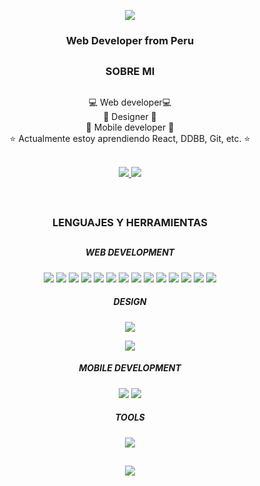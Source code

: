 <p align="center">
  <img src="https://i.imgur.com/AjjWBe2.png">
</p>

<h3 align="center">Web Developer from Peru</h3>

##

<h3 align="center">SOBRE MI</h3>

## 

<div align ="center">
💻 Web developer💻 <br>
🎨 Designer 🎨 <br>
📱 Mobile developer 📱 <br>
⭐ Actualmente estoy aprendiendo React, DDBB, Git, etc. ⭐ <br>
</div>
<br>

<p align="center">
  <a href="mailto:lauraluque1215@hotmail.com" target="blank">
    <img src="https://img.shields.io/badge/Gmail-ef6672?style=for-the-badge&logo=gmail&logoColor=white"/>
  </a>
  <a href="https://www.linkedin.com/in/lauraluquedev/" target="blank">
    <img src="https://img.shields.io/badge/LinkedIn-ef6672?style=for-the-badge&logo=linkedin&logoColor=white"/>
  </a>
</p>
<br>

##

<h3 align="center">LENGUAJES Y HERRAMIENTAS</h3>

##

<p align="center">
  <h5 align="center">WEB DEVELOPMENT</h5>
  <p align="center">
    <img src="https://img.shields.io/badge/firebase-fea612?style=for-the-badge&logo=firebase&logoColor=white" />
    <img src="https://img.shields.io/badge/mysql-4479A1.svg?style=for-the-badge&logo=mysql&logoColor=white" />
    <img src="https://img.shields.io/badge/wordpress-0073aa.svg?style=for-the-badge&logo=wordpress&logoColor=white" />
    <img src="https://img.shields.io/badge/HTML-e14e1d?style=for-the-badge&logo=html5&logoColor=white" />
    <img src="https://img.shields.io/badge/CSS-0277bd?&style=for-the-badge&logo=css3&logoColor=white" />
    <img src="https://img.shields.io/badge/JavaScript-323330?style=for-the-badge&logo=javascript&logoColor=F7DF1E" />
    <img src="https://img.shields.io/badge/TypeScript-007ACC?style=for-the-badge&logo=typescript&logoColor=white" />
    <img src="https://img.shields.io/badge/PHP-777BB4?style=for-the-badge&logo=php&logoColor=white" />
    <img src="https://img.shields.io/badge/React-20232A?style=for-the-badge&logo=react&logoColor=61DAFB" />
    <img src="https://img.shields.io/badge/Bootstrap-7c12f9?style=for-the-badge&logo=bootstrap&logoColor=white" />
    <img src="https://img.shields.io/badge/Python-14354C?style=for-the-badge&logo=python&logoColor=white" />
    <img src="https://img.shields.io/badge/Java-ED8B00?style=for-the-badge&logo=openjdk&logoColor=white" />
    <img src="https://img.shields.io/badge/Kotlin-0095D5?&style=for-the-badge&logo=kotlin&logoColor=white" />
    <img src="https://img.shields.io/badge/Netlify-00C7B7?style=for-the-badge&logo=netlify&logoColor=white" />
  </p>


  <h5 align="center">DESIGN</h5>
  <p align="center">
    <img src="https://img.shields.io/badge/Canva-%2300C4CC.svg?style=for-the-badge&logo=Canva&logoColor=white" />
  </p>

  <p align="center">
    <img src="https://skillicons.dev/icons?i=photoshop,illustrator,figma&theme=dark" />
  </p>

  <h5 align="center">MOBILE DEVELOPMENT</h5>
  <p align="center">
    <img src="https://img.shields.io/badge/Android-3DDC84?style=for-the-badge&logo=android&logoColor=white" />
    <img src="https://img.shields.io/badge/Xamarin-3498DB?style=for-the-badge&logo=xamarin&logoColor=white" />
  </p>

  <h5 align="center">TOOLS</h5>
  <p align="center">
    <img src="https://skillicons.dev/icons?i=notion,git,eclipse,androidstudio,visualstudio,vscode,npm,vite&theme=dark" />
  </p>
</p>

##

<div align="center">
<a  href="https://visitcount.itsvg.in">
  <img src="https://visitcount.itsvg.in/api?id=MiauraDev&label=Profile%20Views&color=12&icon=7&pretty=true" />
</a>
  </div>
<br><br>
